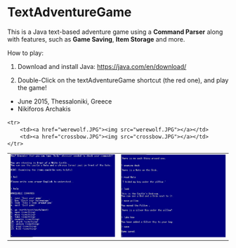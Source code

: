 # TextAdventureGame

This is a Java text-based adventure game using a <b>Command Parser</b> along with features, such as <b>Game Saving</b>, <b>Item Storage</b> and more.


How to play:

1) Download and install Java:  https://java.com/en/download/

2) Double-Click on the textAdventureGame shortcut (the red one), and play the game!

- June 2015, Thessaloniki, Greece
- Nikiforos Archakis

<table>
 	<tr>
		<td><a href="/commands.JPG"><img src="commands.JPG"></a></td>
		<td><a href="saving.JPG"><img src="saving.JPG"></a></td>
	</tr>
	
 	<tr>
		<td><a href="werewolf.JPG"><img src="werewolf.JPG"></a></td>
		<td><a href="crossbow.JPG"><img src="crossbow.JPG"></a></td>
	</tr>
</table>

